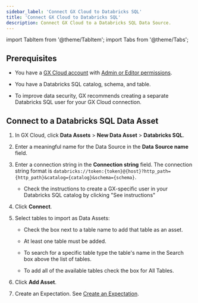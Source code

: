 ```yaml
---
sidebar_label: 'Connect GX Cloud to Databricks SQL'
title: 'Connect GX Cloud to Databricks SQL'
description: Connect GX Cloud to a Databricks SQL Data Source.
---
```


import TabItem from '@theme/TabItem';
import Tabs from '@theme/Tabs';

## Prerequisites

- You have a [GX Cloud account](https://greatexpectations.io/cloud) with [Admin or Editor permissions](../about_gx.md#roles-and-responsibilities).

- You have a Databricks SQL catalog, schema, and table.

- To improve data security, GX recommends creating a separate Databricks SQL user for your GX Cloud connection.


## Connect to a Databricks SQL Data Asset

1. In GX Cloud, click **Data Assets** > **New Data Asset** > **Databricks SQL**.

2. Enter a meaningful name for the Data Source in the **Data Source name** field.

3. Enter a connection string in the **Connection string** field. The connection string format is `databricks://token:{token}@{host}?http_path={http_path}&catalog={catalog}&schema={schema}`.
    - Check the instructions to create a GX-specific user in your Databricks SQL catalog by clicking "See instructions"

4. Click **Connect**.

5. Select tables to import as Data Assets:

    - Check the box next to a table name to add that table as an asset.

    - At least one table must be added.

    - To search for a specific table type the table's name in the Search box above the list of tables.

    - To add all of the available tables check the box for All Tables.

6. Click **Add Asset**.

7. Create an Expectation. See [Create an Expectation](/cloud/expectations/manage_expectations.md#create-an-expectation).
